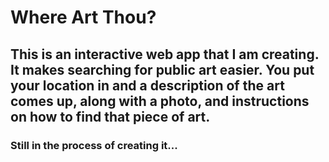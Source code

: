 # Where Art Thou?

## This is an interactive web app that I am creating. It makes searching for public art easier.  You put your location in and a description of the art comes up, along with a photo, and instructions on how to find that piece of art.

### Still in the process of creating it...